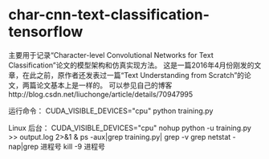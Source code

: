 ﻿# char-cnn-text-classification-tensorflow
主要用于记录“Character-level Convolutional Networks for Text Classification”论文的模型架构和仿真实现方法。
这是一篇2016年4月份刚发的文章，在此之前，原作者还发表过一篇“Text Understanding from Scratch”的论文，两篇论文基本上是一样的。
可以参见自己的博客http://blog.csdn.net/liuchonge/article/details/70947995

运行命令：
CUDA_VISIBLE_DEVICES="cpu" python training.py

Linux 后台：
CUDA_VISIBLE_DEVICES="cpu" nohup python -u training.py >> output.log 2>&1 &
ps -aux|grep training.py| grep -v grep
netstat -nap|grep 进程号
kill -9  进程号
